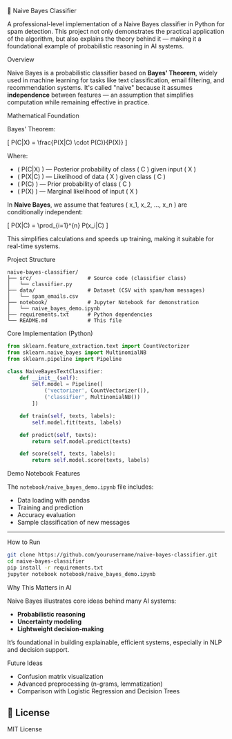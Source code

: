  🧠 Naive Bayes Classifier

A professional-level implementation of a Naive Bayes classifier in Python for spam detection. This project not only demonstrates the practical application of the algorithm, but also explains the theory behind it — making it a foundational example of probabilistic reasoning in AI systems.



Overview

Naive Bayes is a probabilistic classifier based on **Bayes' Theorem**, widely used in machine learning for tasks like text classification, email filtering, and recommendation systems. It's called "naive" because it assumes **independence** between features — an assumption that simplifies computation while remaining effective in practice.



 Mathematical Foundation

Bayes' Theorem:

\[
P(C|X) = \frac{P(X|C) \cdot P(C)}{P(X)}
\]

Where:
- \( P(C|X) \) — Posterior probability of class \( C \) given input \( X \)
- \( P(X|C) \) — Likelihood of data \( X \) given class \( C \)
- \( P(C) \) — Prior probability of class \( C \)
- \( P(X) \) — Marginal likelihood of input \( X \)

In **Naive Bayes**, we assume that features \( x_1, x_2, ..., x_n \) are conditionally independent:

\[
P(X|C) = \prod_{i=1}^{n} P(x_i|C)
\]

This simplifies calculations and speeds up training, making it suitable for real-time systems.


Project Structure

```
naive-bayes-classifier/
├── src/                  # Source code (classifier class)
│   └── classifier.py
├── data/                 # Dataset (CSV with spam/ham messages)
│   └── spam_emails.csv
├── notebook/             # Jupyter Notebook for demonstration
│   └── naive_bayes_demo.ipynb
├── requirements.txt      # Python dependencies
└── README.md             # This file
```



Core Implementation (Python)

```python
from sklearn.feature_extraction.text import CountVectorizer
from sklearn.naive_bayes import MultinomialNB
from sklearn.pipeline import Pipeline

class NaiveBayesTextClassifier:
    def __init__(self):
        self.model = Pipeline([
            ('vectorizer', CountVectorizer()),
            ('classifier', MultinomialNB())
        ])

    def train(self, texts, labels):
        self.model.fit(texts, labels)

    def predict(self, texts):
        return self.model.predict(texts)

    def score(self, texts, labels):
        return self.model.score(texts, labels)
```


 Demo Notebook Features

The `notebook/naive_bayes_demo.ipynb` file includes:
- Data loading with pandas
- Training and prediction
- Accuracy evaluation
- Sample classification of new messages

---

How to Run

```bash
git clone https://github.com/yourusername/naive-bayes-classifier.git
cd naive-bayes-classifier
pip install -r requirements.txt
jupyter notebook notebook/naive_bayes_demo.ipynb
```



 Why This Matters in AI

Naive Bayes illustrates core ideas behind many AI systems:
- **Probabilistic reasoning**
- **Uncertainty modeling**
- **Lightweight decision-making**

It’s foundational in building explainable, efficient systems, especially in NLP and decision support.



 Future Ideas
- Confusion matrix visualization
- Advanced preprocessing (n-grams, lemmatization)
- Comparison with Logistic Regression and Decision Trees


## 📄 License
MIT License

